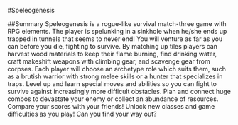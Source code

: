 #Speleogenesis

##Summary
Speleogenesis is a rogue-like survival match-three game with RPG elements. The player is spelunking in a sinkhole when he/she ends up trapped in tunnels that seems to never end! You will venture as far as you can before you die, fighting to survive. By matching up tiles players can harvest wood materials to keep their flame burning, find drinking water, craft makeshift weapons with climbing gear, and scavenge gear from corpses. Each player will choose an archetype role which suits them, such as a brutish warrior with strong melee skills or a hunter that specializes in traps. Level up and learn special moves and abilities so you can fight to survive against increasingly more difficult obstacles. Plan and connect huge combos to devastate your enemy or collect an abundance of resources. Compare your scores with your friends! Unlock new classes and game difficulties as you play! Can you find your way out?

